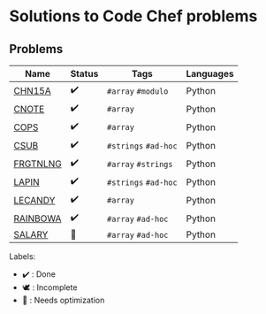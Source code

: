 # Solutions to Code Chef problems

## Problems

Name | Status | Tags | Languages
------------ | ------------- | ------------- | -------------
[CHN15A](CHN15A.py) | :heavy_check_mark: | `#array` `#modulo` | Python
[CNOTE](CNOTE.py) | :heavy_check_mark: | `#array` | Python
[COPS](COPS.py) | :heavy_check_mark: | `#array` | Python
[CSUB](CSUB.py) | :heavy_check_mark: | `#strings` `#ad-hoc` | Python
[FRGTNLNG](FRGTNLNG.py) | :heavy_check_mark: | `#array` `#strings` | Python
[LAPIN](LAPIN.py) | :heavy_check_mark: | `#strings` `#ad-hoc` | Python
[LECANDY](LECANDY.py) | :heavy_check_mark: | `#array` | Python
[RAINBOWA](RAINBOWA.py) | :heavy_check_mark: | `#array` `#ad-hoc` | Python
[SALARY](SALARY.py) | :rocket: | `#array` `#ad-hoc` | Python

Labels:

* :heavy_check_mark: : Done
* :dove: : Incomplete
* :rocket: : Needs optimization
